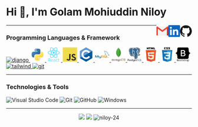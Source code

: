 <h1 align="left justify">Hi 👋, I'm Golam Mohiuddin Niloy</h1>
<a href="https://github.com/Niloy-24">
  <img align="right" alt="Golam Mohiuddin Niloy's Github" width="32px" src="https://raw.githubusercontent.com/Niloy-24/Niloy-24/main/github.svg" />
</a>

<a href="https://www.linkedin.com/in/golam-mohiuddin-niloy/">
  <img align="right" alt="Niloys's LinkedIn" width="32px" src="https://raw.githubusercontent.com/Niloy-24/Niloy-24/main/linkedin.svg" />
</a>

<a href="mailto:niloyaryan@gmail.com">
  <img align="right" alt="Niloys's Email" width="32px" src="https://raw.githubusercontent.com/Niloy-24/Niloy-24/main/mail.png" />
</a>

<!--
<div align="center">

![Niloy-24](gitartwork.svg)

</div>
-->
---
### Programming Languages & Framework 
<a href="https://www.djangoproject.com/" target="_blank" rel="no-referrer"> <img src="https://cdn.worldvectorlogo.com/logos/django.svg" alt="django" width="40" height="40"/> </a> 
<a href="https://www.python.org" target="_blank" rel="no-referrer"> <img src="https://raw.githubusercontent.com/devicons/devicon/master/icons/python/python-original.svg" alt="python" width="40" height="40"/> </a>
<a href="https://reactjs.org/" target="_blank" rel="noreferrer"> <img src="https://raw.githubusercontent.com/devicons/devicon/master/icons/react/react-original-wordmark.svg" alt="react" width="40" height="40"/> </a>
<a href="https://developer.mozilla.org/en-US/docs/Web/JavaScript" target="_blank" rel="noreferrer"> <img src="https://raw.githubusercontent.com/devicons/devicon/master/icons/javascript/javascript-original.svg" alt="javascript" width="40" height="40"/> </a> 
<a href="https://www.cprogramming.com/" target="_blank" rel="noreferrer"> <img src="https://raw.githubusercontent.com/devicons/devicon/master/icons/c/c-original.svg" alt="c" width="40" height="40"/> </a>
<a href="https://www.mysql.com/" target="_blank" rel="noreferrer"> <img src="https://raw.githubusercontent.com/devicons/devicon/master/icons/mysql/mysql-original-wordmark.svg" alt="mysql" width="40" height="40"/> </a>
<a href="https://www.mongodb.com/" target="_blank" rel="noreferrer"> <img src="https://raw.githubusercontent.com/devicons/devicon/master/icons/mongodb/mongodb-original-wordmark.svg" alt="mongodb" width="40" height="40"/> </a>
<a href="https://www.postgresql.org" target="_blank" rel="noreferrer"> <img src="https://raw.githubusercontent.com/devicons/devicon/master/icons/postgresql/postgresql-original-wordmark.svg" alt="postgresql" width="40" height="40"/> </a>
<a href="https://www.w3.org/html/" target="_blank" rel="noreferrer"> <img src="https://raw.githubusercontent.com/devicons/devicon/master/icons/html5/html5-original-wordmark.svg" alt="html5" width="40" height="40"/> </a>
<a href="https://www.w3schools.com/css/" target="_blank" rel="noreferrer"> <img src="https://raw.githubusercontent.com/devicons/devicon/master/icons/css3/css3-original-wordmark.svg" alt="css3" width="40" height="40"/> </a>
<a href="https://getbootstrap.com" target="_blank" rel="noreferrer"> <img src="https://raw.githubusercontent.com/devicons/devicon/master/icons/bootstrap/bootstrap-plain-wordmark.svg" alt="bootstrap" width="40" height="40"/> </a>
<a href="https://tailwindcss.com/" target="_blank" rel="noreferrer"> <img src="https://www.vectorlogo.zone/logos/tailwindcss/tailwindcss-icon.svg" alt="tailwind" width="40" height="40"/> </a>
<a href="https://git-scm.com/" target="_blank" rel="noreferrer"> <img src="https://www.vectorlogo.zone/logos/git-scm/git-scm-icon.svg" alt="git" width="40" height="40"/> </a> 

---

### Technologies & Tools

![Visual Studio Code](https://img.shields.io/badge/Visual%20Studio%20Code-007acc.svg?style=for-the-badge&logo=visual-studio-code&logoColor=white)
![Git](https://img.shields.io/badge/git-%23F05032.svg?style=for-the-badge&logo=git&logoColor=white)
![GitHub](https://img.shields.io/badge/github-%23181717.svg?style=for-the-badge&logo=github&logoColor=white)
![Windows](https://img.shields.io/badge/Windows-0078D6?style=for-the-badge&logo=Windows&logoColor=white)

---

<div align="center">
  <img height="160em" src="https://github-readme-streak-stats.herokuapp.com/?user=Niloy-24&theme=github_dark&date_format=M%20j%5B%2C%20Y%5D" />
  <img height="160em" src="https://github-readme-stats.vercel.app/api/top-langs?username=Niloy-24&theme=dracula&show_icons=true" />
  <img height="160em" src="https://github-readme-stats.vercel.app/api?username=Niloy-24&theme=gotham&show_icons=true&locale=en" alt="niloy-24" />
</div>







